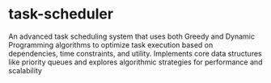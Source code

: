 # task-scheduler
An advanced task scheduling system that uses both Greedy and Dynamic Programming algorithms to optimize task execution based on dependencies, time constraints, and utility. Implements core data structures like priority queues and explores algorithmic strategies for performance and scalability
